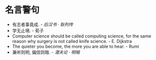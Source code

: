 # 名言警句

- 有志者事竟成. - *后汉书 · 耿列传*  
- 学无止境. - 荀子  
- Computer science should be called computing science, for the same reason why surgery is not called knife science. - E. Dijkstra  
- The quieter you become, the more you are able to hear. - Rumi  
- 兼听则明, 偏信则暗. - *潜夫论 · 明暗*
